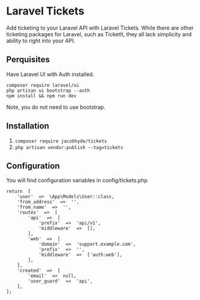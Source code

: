 # Laravel Tickets
Add ticketing to your Laravel API with Laravel Tickets. While there are other ticketing packages for Laravel, such as TicketIt, they all lack simplicity and ability to right into your API.

## Perquisites
Have Laravel UI with Auth installed.

    composer require laravel/ui
    php artisan ui bootstrap --auth
    npm install && npm run dev

Note, you do not need to use bootstrap.

## Installation
1. `composer require jacobhyde/tickets`
2. `php artisan vendor:publish --tag=tickets`

## Configuration
You will find configuration variables in config/tickets.php

```
return  [
	'user'  =>  \App\Models\User::class,
	'from_address'  =>  '',
	'from_name'  =>  '',
	'routes'  =>  [
        'api'  =>  [
		    'prefix'  =>  'api/v1',
		    'middleware'  =>  [],
        ],
        'web'  =>  [
		    'domain'  =>  'support.example.com',
		    'prefix'  =>  '',
		    'middleware'  =>  ['auth:web'],
        ],
	],
	'created'  =>  [
		'email'  =>  null,
		'user_guard'  =>  'api',
	],
];
```